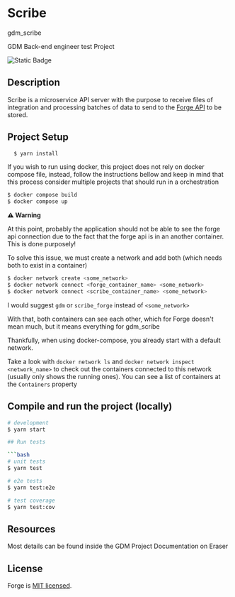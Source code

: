 # Scribe

gdm_scribe

GDM Back-end engineer test Project

![Static Badge](https://img.shields.io/badge/Converage-0%25-green)

## Description

Scribe is a microservice API server with the purpose to receive files of integration and processing batches of data to send to the [Forge API](http://github.com/LucasRodriguesOliveira/gdm_forge) to be stored.

## Project Setup

```bash
  $ yarn install
```

If you wish to run using docker, this project does not rely on docker compose file, instead, 
follow the instructions bellow and keep in mind that this process consider multiple
projects that should run in a orchestration

```bash
$ docker compose build
$ docker compose up
```

**⚠️ Warning**

At this point, probably the application should not be able to see the forge api connection
due to the fact that the forge api is in an another container. This is done purposely!

To solve this issue, we must create a network and add both (which needs both to exist in a container)

```bash
$ docker network create <some_network>
$ docker network connect <forge_container_name> <some_network>
$ docker network connect <scribe_container_name> <some_network>
```

I would suggest `gdm` or `scribe_forge` instead of `<some_network>`

With that, both containers can see each other, which for Forge doesn't mean much, but 
it means everything for gdm_scribe

Thankfully, when using docker-compose, you already start with a default network.

Take a look with `docker network ls` and `docker network inspect <network_name>` to check out
the containers connected to this network (usually only shows the running ones). You can see
a list of containers at the `Containers` property

## Compile and run the project (locally)

```bash
# development
$ yarn start

## Run tests

```bash
# unit tests
$ yarn test

# e2e tests
$ yarn test:e2e

# test coverage
$ yarn test:cov
```

## Resources

Most details can be found inside the GDM Project Documentation on Eraser

## License

Forge is [MIT licensed](https://github.com/LucasRodriguesOliveira/gdm_scribe/blob/master/LICENSE).


